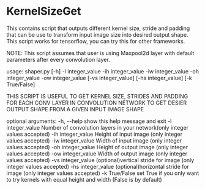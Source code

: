 # KernelSizeGet
This contains script that outputs different kernel size, stride and padding that can be use to transform input image size into desired output shape. 
This script works for tensorflow, you can try this for other frameworks.

NOTE:
  This script assumes that user is using Maxpool2d layer with default parameters after every convolution layer.

usage: shaper.py [-h] -l integer_value -ih integer_value -iw integer_value -oh integer_value -ow integer_value
                 [-vs integer_value] [-hs integer_value] [-k True/False]

THIS SCRIPT IS USEFUL TO GET KERNEL SIZE, STRIDES AND PADDING FOR EACH CONV LAYER IN CONVOLUTION NETWORK TO GET DESIER
OUTPUT SHAPE FROM A GIVEN INPUT IMAGE SHAPE

optional arguments:
  -h, --help         show this help message and exit
  -l integer_value   Number of convolution layers in your network(only integer values accepted)
  -ih integer_value  Height of input image (only integer values accepted)
  -iw integer_value  Width of input image (only integer values accepted)
  -oh integer_value  Height of output image (only integer values accepted)
  -ow integer_value  Width of output image (only integer values accepted)
  -vs integer_value  (optional)vertical stride for image (only integer values accepted)
  -hs integer_value  (optional)horizontal stride for image (only integer values accepted)
  -k True/False      set True if you only want to try kernels with equal height and width (False is by default)
